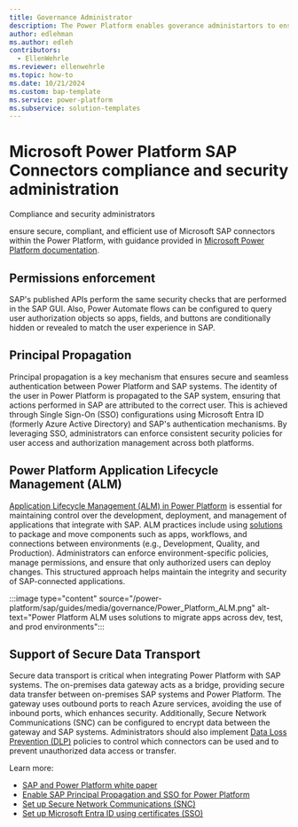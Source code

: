 ```yaml
---
title: Governance Administrator
description: The Power Platform enables goverance administartors to ensure secure and efficient use of the integration of SAP and Power Platform applications. This guide describes features and practices to support security and effecient building of power platform applications integrated with SAP.
author: edlehman
ms.author: edleh
contributors:
  - EllenWehrle
ms.reviewer: ellenwehrle
ms.topic: how-to
ms.date: 10/21/2024
ms.custom: bap-template
ms.service: power-platform
ms.subservice: solution-templates
---
```

# Microsoft Power Platform SAP Connectors compliance and security administration

Compliance and security administrators 

ensure secure, compliant, and efficient use of Microsoft SAP connectors within the Power Platform, with guidance provided in [Microsoft Power Platform documentation](/power-platform/guidance/).

## Permissions enforcement
SAP's published APIs perform the same security checks that are performed in the SAP GUI. Also, Power Automate flows can be configured to query user authorization objects so apps, fields, and buttons are conditionally hidden or revealed to match the user experience in SAP.

## Principal Propagation

Principal propagation is a key mechanism that ensures secure and seamless authentication between Power Platform and SAP systems. The identity of the user in Power Platform is propagated to the SAP system, ensuring that actions performed in SAP are attributed to the correct user. This is achieved through Single Sign-On (SSO) configurations using Microsoft Entra ID (formerly Azure Active Directory) and SAP's authentication mechanisms. By leveraging SSO, administrators can enforce consistent security policies for user access and authorization management across both platforms.

## Power Platform Application Lifecycle Management (ALM)

[Application Lifecycle Management (ALM) in Power Platform](/power-platform/alm/) is essential for maintaining control over the development, deployment, and management of applications that integrate with SAP. ALM practices include using [solutions](/power-platform/alm/solution-concepts-alm) to package and move components such as apps, workflows, and connections between environments (e.g., Development, Quality, and Production). Administrators can enforce environment-specific policies, manage permissions, and ensure that only authorized users can deploy changes. This structured approach helps maintain the integrity and security of SAP-connected applications.

:::image type="content" source="/power-platform/sap/guides/media/governance/Power_Platform_ALM.png" alt-text="Power Platform ALM uses solutions to migrate apps across dev, test, and prod environments":::

## Support of Secure Data Transport

Secure data transport is critical when integrating Power Platform with SAP systems. The on-premises data gateway acts as a bridge, providing secure data transfer between on-premises SAP systems and Power Platform. The gateway uses outbound ports to reach Azure services, avoiding the use of inbound ports, which enhances security. Additionally, Secure Network Communications (SNC) can be configured to encrypt data between the gateway and SAP systems. Administrators should also implement [Data Loss Prevention (DLP)](/power-platform/admin/wp-data-loss-prevention) policies to control which connectors can be used and to prevent unauthorized data access or transfer.

Learn more:
 - [SAP and Power Platform white paper](https://go.microsoft.com/fwlink/?linkid=2294900)
 - [Enable SAP Principal Propagation and SSO for Power Platform](/azure/sap/workloads/expose-sap-odata-to-power-platform)
 - [Set up Secure Network Communications (SNC)](/power-platform/sap/guides/set-up-secure-network-communications)
 - [Set up Microsoft Entra ID using certificates (SSO)](/power-platform/sap/guides/set-up-microsoft-entra-id-with-certificates)